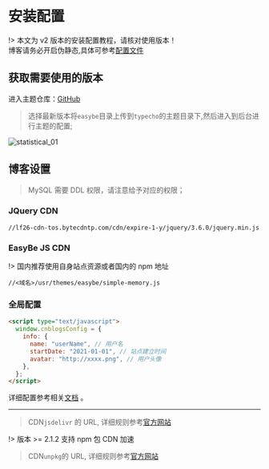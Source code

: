 # 安装配置

!> 本文为 v2 版本的安装配置教程，请核对使用版本！<br /> 博客请务必开启伪静态,具体可参考[配置文件](https://wangyang0210.github.io/EasyBe/v2/#/Docs/Customization/rewrite)

## 获取需要使用的版本

进入主题仓库：[GitHub](https://github.com/wangyang0210/EasyBe)

> 选择最新版本将`easybe`目录上传到`typecho`的主题目录下,然后进入到后台进行主题的配置;

![statistical_01](https://cdn.jsdelivr.net/gh/wangyang0210/pic/imgs/install_01.gif)

## 博客设置

> MySQL 需要 DDL 权限，请注意给予对应的权限；

### JQuery CDN

```
//lf26-cdn-tos.bytecdntp.com/cdn/expire-1-y/jquery/3.6.0/jquery.min.js
```

### EasyBe JS CDN

!> 国内推荐使用自身站点资源或者国内的 npm 地址

```
//<域名>/usr/themes/easybe/simple-memory.js
```

### 全局配置

```html
<script type="text/javascript">
  window.cnblogsConfig = {
    info: {
      name: "userName", // 用户名
      startDate: "2021-01-01", // 站点建立时间
      avatar: "http://xxxx.png", // 用户头像
    },
  };
</script>
```

详细配置参考相关[文档](https://wangyang0210.github.io/EasyBe/v2/#/Docs/Customization/config) 。

---

> CDN`jsdelivr` 的 URL, 详细规则参考[官方网站](https://www.jsdelivr.com/) <br />

!> 版本 >= 2.1.2 支持 npm 包 CDN 加速

> CDN`unpkg`的 URL, 详细规则参考[官方网站](https://www.unpkg.com/)
